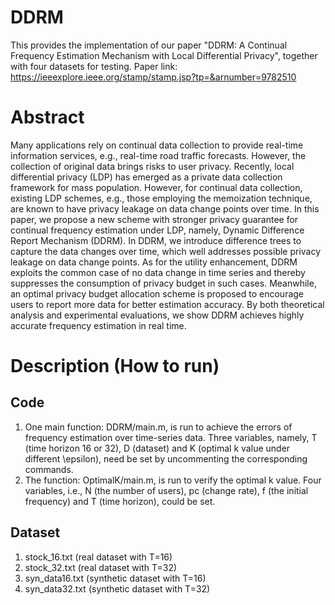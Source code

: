 # DDRM
This provides the implementation of our paper "DDRM: A Continual Frequency Estimation Mechanism with Local Differential Privacy", together with four datasets for testing.
Paper link: https://ieeexplore.ieee.org/stamp/stamp.jsp?tp=&arnumber=9782510
# Abstract
Many applications rely on continual data collection to provide real-time information services, e.g., real-time road traffic forecasts. However, the collection of original data brings risks to user privacy. Recently, local differential privacy (LDP) has emerged as a private data collection framework for mass population. However, for continual data collection, existing LDP schemes, e.g., those employing the memoization technique, are known to have privacy leakage on data change points over time. In this paper, we propose a new scheme with stronger privacy guarantee for continual frequency estimation under LDP, namely, Dynamic Difference Report Mechanism (DDRM). In DDRM, we introduce difference trees to capture the data changes over time, which well addresses possible privacy leakage on data change points. As for the utility enhancement, DDRM exploits the common case of no data change in time series and thereby suppresses the consumption of privacy budget in such cases. Meanwhile, an optimal privacy budget allocation scheme is proposed to encourage users to report more data for better estimation accuracy. By both theoretical analysis and experimental evaluations, we show DDRM achieves highly accurate frequency estimation in real time.
# Description (How to run)
## Code
1. One main function: DDRM/main.m, is run to achieve the errors of frequency estimation over time-series data. Three variables, namely, T (time horizon 16 or 32), D (dataset) and  K (optimal k value under different \epsilon), need be set by uncommenting the corresponding commands.
2. The function: OptimalK/main.m, is run to verify the optimal k value. Four variables, i.e., N (the number of users), pc (change rate), f (the initial frequency) and T (time horizon), could be set.
## Dataset
1. stock_16.txt (real dataset with T=16)
2. stock_32.txt (real dataset with T=32)
3. syn_data16.txt (synthetic dataset with T=16)
4. syn_data32.txt (synthetic dataset with T=32)

